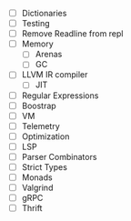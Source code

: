 - [ ] Dictionaries
- [ ] Testing
- [ ] Remove Readline from repl
- [ ] Memory
    - [ ] Arenas
    - [ ] GC
- [ ] LLVM IR compiler
    - [ ] JIT
- [ ] Regular Expressions
- [ ] Boostrap
- [ ] VM
- [ ] Telemetry
- [ ] Optimization
- [ ] LSP
- [ ] Parser Combinators
- [ ] Strict Types
- [ ] Monads
- [ ] Valgrind
- [ ] gRPC
- [ ] Thrift
